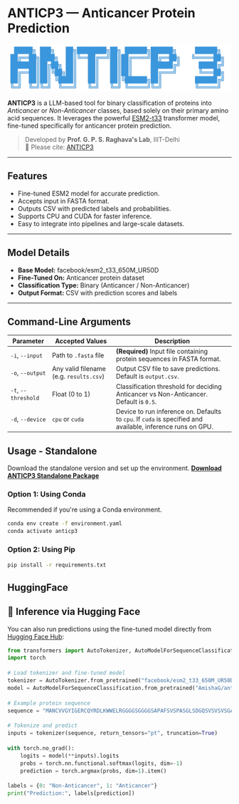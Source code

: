 # ANTICP3 — Anticancer Protein Prediction

<p align="center">
  <img src="assets/logo.png" alt="ANTICP3 Logo" width="500"/>
</p>

**ANTICP3** is a LLM-based tool for binary classification of proteins into *Anticancer* or *Non-Anticancer* classes, based solely on their primary amino acid sequences. It leverages the powerful [ESM2-t33](https://huggingface.co/facebook/esm2_t33_650M_UR50D) transformer model, fine-tuned specifically for anticancer protein prediction.

> Developed by **Prof. G. P. S. Raghava's Lab**, IIIT-Delhi  
> 📄 Please cite: [ANTICP3](https://webs.iiitd.edu.in/raghava/anticp3)

---

## Features

- Fine-tuned ESM2 model for accurate prediction.
- Accepts input in FASTA format.
- Outputs CSV with predicted labels and probabilities.
- Supports CPU and CUDA for faster inference.
- Easy to integrate into pipelines and large-scale datasets.

---

## Model Details

- **Base Model:** facebook/esm2_t33_650M_UR50D
- **Fine-Tuned On:** Anticancer protein dataset
- **Classification Type:** Binary (Anticancer / Non-Anticancer)
- **Output Format:** CSV with prediction scores and labels

---

## Command-Line Arguments

| Parameter       | Accepted Values            | Description                                                                 |
|-----------------|----------------------------|-----------------------------------------------------------------------------|
| `-i`, `--input` | Path to `.fasta` file      | **(Required)** Input file containing protein sequences in FASTA format.     |
| `-o`, `--output`| Any valid filename (e.g. `results.csv`) | Output CSV file to save predictions. Default is `output.csv`.           |
| `-t`, `--threshold` | Float (0 to 1)             | Classification threshold for deciding Anticancer vs Non-Anticancer. Default is `0.5`. |
| `-d`, `--device`| `cpu` or `cuda`            | Device to run inference on. Defaults to `cpu`. If `cuda` is specified and available, inference runs on GPU. |

## Usage - Standalone

Download the standalone version and set up the environment.
**[Download ANTICP3 Standalone Package](https://webs.iiitd.edu.in/raghava/anticp3/down.html)**  

### Option 1: Using Conda

Recommended if you're using a Conda environment.

```bash
conda env create -f environment.yaml
conda activate anticp3
```

### Option 2: Using Pip
```bash 
pip install -r requirements.txt
```

## HuggingFace

## 🤗 Inference via Hugging Face

You can also run predictions using the fine-tuned model directly from [Hugging Face Hub](https://huggingface.co/raghavagps-group/anticp3):

```python
from transformers import AutoTokenizer, AutoModelForSequenceClassification
import torch

# Load tokenizer and fine-tuned model
tokenizer = AutoTokenizer.from_pretrained("facebook/esm2_t33_650M_UR50D")
model = AutoModelForSequenceClassification.from_pretrained("AmishaG/anticp3")

# Example protein sequence
sequence = "MANCVVGYIGERCQYRDLKWWELRGGGGSGGGGSAPAFSVSPASGLSDGQSVSVSVSGAAAGETYYIAQCAPVGGQDACNPATATSFTTDASGAASFSFVVRKSYTGSTPEGTPVGSVDCATAACNLGAGNSGLDLGHVALTFGGGGGSGGGGSDHYNCVSSGGQCLYSACPIFTKIQGTCYRGKAKCCKLEHHHHHH"

# Tokenize and predict
inputs = tokenizer(sequence, return_tensors="pt", truncation=True)

with torch.no_grad():
    logits = model(**inputs).logits
    probs = torch.nn.functional.softmax(logits, dim=-1)
    prediction = torch.argmax(probs, dim=1).item()

labels = {0: "Non-Anticancer", 1: "Anticancer"}
print("Prediction:", labels[prediction])
